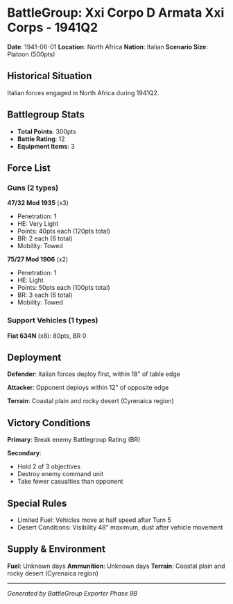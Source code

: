 # BattleGroup: Xxi Corpo D Armata Xxi Corps - 1941Q2

**Date**: 1941-06-01
**Location**: North Africa
**Nation**: Italian
**Scenario Size**: Platoon (500pts)

## Historical Situation

Italian forces engaged in North Africa during 1941Q2.

## Battlegroup Stats

- **Total Points**: 300pts
- **Battle Rating**: 12
- **Equipment Items**: 3

## Force List

### Guns (2 types)

**47/32 Mod 1935** (x3)
- Penetration: 1
- HE: Very Light
- Points: 40pts each (120pts total)
- BR: 2 each (6 total)
- Mobility: Towed

**75/27 Mod 1906** (x2)
- Penetration: 1
- HE: Light
- Points: 50pts each (100pts total)
- BR: 3 each (6 total)
- Mobility: Towed

### Support Vehicles (1 types)

**Fiat 634N** (x8): 80pts, BR 0

## Deployment

**Defender**: Italian forces deploy first, within 18" of table edge

**Attacker**: Opponent deploys within 12" of opposite edge

**Terrain**: Coastal plain and rocky desert (Cyrenaica region)

## Victory Conditions

**Primary**: Break enemy Battlegroup Rating (BR)

**Secondary**:
- Hold 2 of 3 objectives
- Destroy enemy command unit
- Take fewer casualties than opponent

## Special Rules

- Limited Fuel: Vehicles move at half speed after Turn 5
- Desert Conditions: Visibility 48" maximum, dust after vehicle movement

## Supply & Environment

**Fuel**: Unknown days
**Ammunition**: Unknown days
**Terrain**: Coastal plain and rocky desert (Cyrenaica region)

---

*Generated by BattleGroup Exporter Phase 9B*
